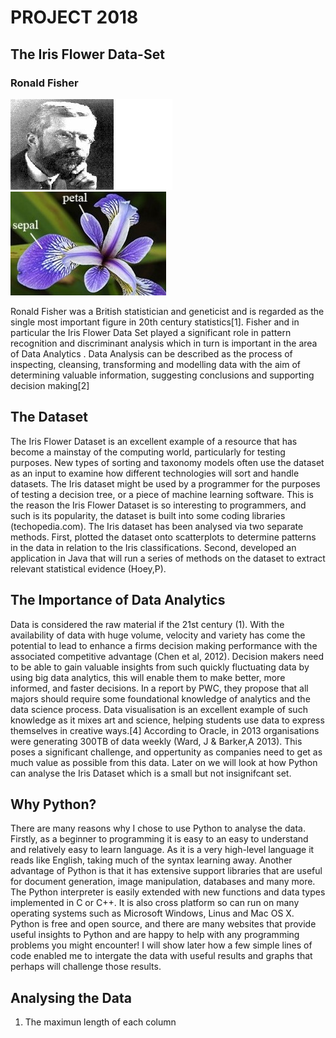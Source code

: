    # **PROJECT 2018**
   ## **The Iris Flower Data-Set**
   
   ### Ronald Fisher 
   
   ![A picture of Fisher](Fisher2.jpg)  ![](Flower2.jpg)
   
Ronald Fisher was a British statistician and geneticist and is regarded as the single most important figure in 20th century statistics[1]. Fisher and in particular the Iris Flower Data Set played a significant role in pattern recognition and discriminant analysis which in turn is important in the area of Data Analytics . Data Analysis can be described as the process of inspecting, cleansing, transforming and modelling data with the aim of determining valuable information, suggesting conclusions and supporting decision making[2]

## The Dataset

The Iris Flower Dataset is an excellent example of a resource that has become a mainstay of the computing world, particularly for testing purposes. New types of sorting and taxonomy models often use the dataset as an input to examine how different technologies will sort and handle datasets. The Iris dataset might be used by a programmer for the purposes of testing a decision tree, or a piece of machine learning software. This is the reason the Iris Flower Dataset is so interesting to programmers, and such is its popularity, the dataset is built into some coding libraries (techopedia.com). The Iris dataset has been analysed via two separate methods. First, plotted the dataset onto scatterplots to determine patterns in the data in relation to the Iris classifications. Second, developed an application in Java that will run a series of methods on the dataset to extract relevant statistical evidence (Hoey,P).

## The Importance of Data Analytics 

Data is considered the raw material if the 21st century (1). With the availability of data with huge volume, velocity and variety has come the potential to lead to enhance a firms decision making performance with the associated competitive advantage (Chen et al, 2012). Decision makers need to be able to gain valuable insights from such quickly fluctuating data by using big data analytics, this will enable them to make better, more informed, and faster decisions. In a report by PWC, they propose that all majors should require some foundational knowledge of analytics and the data science process. Data visualisation is an excellent example of such knowledge as it mixes art and science, helping students use data to express themselves in creative ways.[4] According to Oracle, in 2013 organisations were generating 300TB of data weekly (Ward, J & Barker,A 2013). This poses a significant challenge, and oppertunity as companies need to get as much value as possible from this data. Later on we will look at how Python can analyse the Iris Dataset which is a small but not insignifcant set.

## Why Python?

There are many reasons why I chose to use Python to analyse the data. Firstly, as a beginner to programming it is easy to an easy to understand and relatively easy to learn language. As it is a very high-level language it reads like English, taking much of the syntax learning away. Another advantage of Python is that it has extensive support libraries that are useful for document generation, image manipulation, databases and many more. The Python interpreter is easily extended with new functions and data types implemented in C or C++. It is also cross platform so can run on many operating systems such as Microsoft Windows, Linus and Mac OS X. Python is free and open source, and there are many websites that provide useful insights to Python and are happy to help with any programming problems you might encounter! I will show later how a few simple lines of code enabled me to intergate the data with useful results and graphs that perhaps will challenge those results.


## Analysing the Data

1. The maximun length of each column[](https://github.com/Gerrydh/Project-2018/blob/master/Python%20Scripts/Max%20and%20Min%20by%20species.py)

